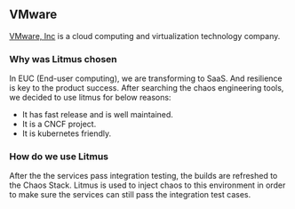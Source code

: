 ## VMware

[VMware, Inc](https://www.vmware.com/in.html) is a cloud computing and virtualization technology company.

### **Why was Litmus chosen**

In EUC (End-user computing), we are transforming to SaaS.  And resilience is key to the product success.  After searching the chaos engineering tools, we decided to use litmus for below reasons: 

* It has fast release and is well maintained.
* It is a CNCF project.
* It is kubernetes friendly.


### **How do we use Litmus**

After the the services pass integration testing, the builds are refreshed to the Chaos Stack.  Litmus is used to inject chaos to this environment in order to make sure the services can still pass the integration test cases.
